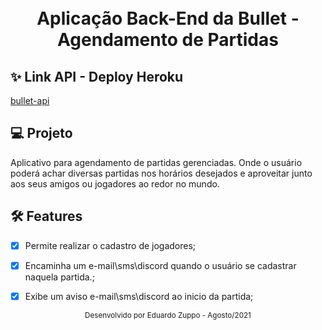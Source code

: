 <h1 align="center">
  <br/>
  <span>Aplicação Back-End da Bullet - Agendamento de Partidas<span/>
</h1>

## ✨ Link API - Deploy Heroku
  <a href="">bullet-api<a/>

## 💻 Projeto
Aplicativo para agendamento de partidas gerenciadas. Onde o usuário poderá achar diversas partidas nos horários desejados e aproveitar junto aos seus amigos ou jogadores ao redor no mundo. 

## :hammer_and_wrench: Features 

-   [x] Permite realizar o cadastro de jogadores;
-   [x] Encaminha um e-mail\sms\discord quando o usuário se cadastrar naquela partida.;
-   [x] Exibe um aviso e-mail\sms\discord ao inicio da partida;
    
  

<div align="center">
  <small>Desenvolvido por Eduardo Zuppo - Agosto/2021</small>
</div>
